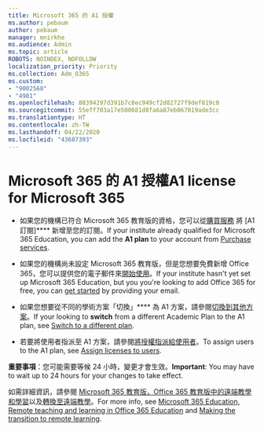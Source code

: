 ```yaml
---
title: Microsoft 365 的 A1 授權
ms.author: pebaum
author: pebaum
manager: mnirkhe
ms.audience: Admin
ms.topic: article
ROBOTS: NOINDEX, NOFOLLOW
localization_priority: Priority
ms.collection: Adm_O365
ms.custom:
- "9002568"
- "4981"
ms.openlocfilehash: 88394297d391b7c8ec949cf2d82727f9def819c0
ms.sourcegitcommit: 55eff703a17e500681d8fa6a87eb067019ade3cc
ms.translationtype: HT
ms.contentlocale: zh-TW
ms.lasthandoff: 04/22/2020
ms.locfileid: "43687393"
---
```

# <a name="a1-license-for-microsoft-365"></a><span data-ttu-id="500fb-102">Microsoft 365 的 A1 授權</span><span class="sxs-lookup"><span data-stu-id="500fb-102">A1 license for Microsoft 365</span></span>


- <span data-ttu-id="500fb-103">如果您的機構已符合 Microsoft 365 教育版的資格，您可以從[購買服務](https://docs.microsoft.com/microsoft-365/commerce/buy-another-subscription?view=o365-worldwide#buy-another-subscription) 將 [A1 訂閱]\*\*\*\* 新增至您的訂閱。</span><span class="sxs-lookup"><span data-stu-id="500fb-103">If your institute already qualified for Microsoft 365 Education, you can add the **A1 plan** to your account from [Purchase services](https://docs.microsoft.com/microsoft-365/commerce/buy-another-subscription?view=o365-worldwide#buy-another-subscription).</span></span> 

- <span data-ttu-id="500fb-104">如果您的機構尚未設定 Microsoft 365 教育版，但是您想要免費新增 Office 365，您可以提供您的電子郵件來[開始使用](https://www.microsoft.com/education/products/office)。</span><span class="sxs-lookup"><span data-stu-id="500fb-104">If your institute hasn't yet set up Microsoft 365 Education, but you you're looking to add Office 365 for free, you can [get started](https://www.microsoft.com/education/products/office) by providing your email.</span></span> 

- <span data-ttu-id="500fb-105">如果您想要從不同的學術方案「切換」\*\*\*\* 為 A1 方案，請參閱[切換到其他方案](https://docs.microsoft.com/microsoft-365/commerce/subscriptions/switch-plans-manually)。</span><span class="sxs-lookup"><span data-stu-id="500fb-105">If your looking to **switch** from a different Academic Plan to the A1 plan, see [Switch to a different plan](https://docs.microsoft.com/microsoft-365/commerce/subscriptions/switch-plans-manually).</span></span> 

- <span data-ttu-id="500fb-106">若要將使用者指派至 A1 方案，請參閱[將授權指派給使用者](https://docs.microsoft.com/microsoft-365/admin/manage/assign-licenses-to-users)。</span><span class="sxs-lookup"><span data-stu-id="500fb-106">To assign users to the A1 plan, see [Assign licenses to users](https://docs.microsoft.com/microsoft-365/admin/manage/assign-licenses-to-users).</span></span> 

<span data-ttu-id="500fb-107">**重要事項**：您可能需要等候 24 小時，變更才會生效。</span><span class="sxs-lookup"><span data-stu-id="500fb-107">**Important**: You may have to wait up to 24 hours for your changes to take effect.</span></span> 

<span data-ttu-id="500fb-108">如需詳細資訊，請參閱 [Microsoft 365 教育版，Office 365 教育版中的遠端教學和學習](https://support.office.com/article/remote-teaching-and-learning-in-office-365-education-f651ccae-7b65-478b-8366-51bb884025c4)以及[轉換至遠端教學](https://www.microsoft.com/education/remote-learning)。</span><span class="sxs-lookup"><span data-stu-id="500fb-108">For more info, see [Microsoft 365 Education, Remote teaching and learning in Office 365 Education](https://support.office.com/article/remote-teaching-and-learning-in-office-365-education-f651ccae-7b65-478b-8366-51bb884025c4) and [Making the transition to remote learning](https://www.microsoft.com/education/remote-learning).</span></span> 
